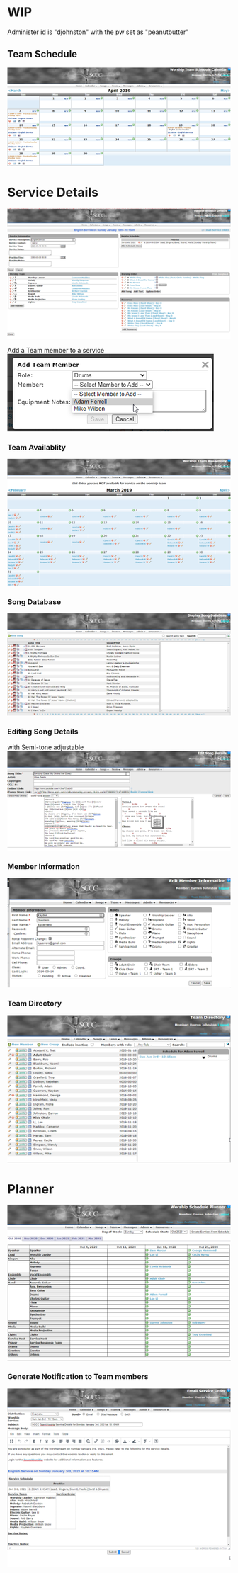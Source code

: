 # WIP

Administer id is "djohnston" with the pw set as "peanutbutter"

## Team Schedule
![Team Schedule](https://github.com/D-Jeffrey/WorshipService/raw/main/Docs/snapshots/1.png)


# Service Details
![Service Details](https://github.com/D-Jeffrey/WorshipService/raw/main/Docs/snapshots/4.png)

Add a Team member to a service
![Add member](https://github.com/D-Jeffrey/WorshipService/raw/main/Docs/snapshots/5.png)

### Team Availablity
![Team Availablity](https://github.com/D-Jeffrey/WorshipService/raw/main/Docs/snapshots/2.png)

### Song Database
![Song Database](https://github.com/D-Jeffrey/WorshipService/raw/main/Docs/snapshots/3.png)


### Editing Song Details
with Semi-tone adjustable
![Editing Song Details](https://github.com/D-Jeffrey/WorshipService/raw/main/Docs/snapshots/6.png)

### Member Information
![Member Information](https://github.com/D-Jeffrey/WorshipService/raw/main/Docs/snapshots/7.png)

### Team Directory
![Team Directory](https://github.com/D-Jeffrey/WorshipService/raw/main/Docs/snapshots/8.png)

# Planner
![Planner](https://github.com/D-Jeffrey/WorshipService/raw/main/Docs/snapshots/9.png)

### Generate Notification to Team members
![Planner](https://github.com/D-Jeffrey/WorshipService/raw/main/Docs/snapshots/10.png)
